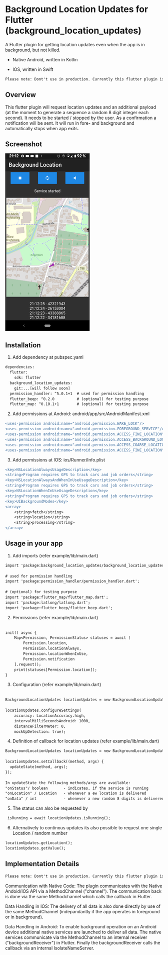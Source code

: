# Background Location Updates for Flutter (background_location_updates)

A Flutter plugin for getting location updates even when the app is in background, but not killed.

- Native Android, written in Kotlin

- IOS, written in Swift

```diff
Please note: Dont't use in production. Currently this flutter plugin is under construction.
```

## Overview
This flutter plugin will request location updates and an additional payload (at the moment to generate a sequence a random 8 digit integer each second). It needs to be started / stopped by the user. As a confirmation a notification will be sent. It will run in fore- and background and automatically stops when app exits.

## Screenshot
<img src="https://github.com/fre391/background_location_updates/blob/master/imgs/screenshot.png" width="270" height="565"> 


## Installation 

1. Add dependency at pubspec.yaml
```diff
dependencies:
  flutter:
    sdk: flutter
  background_location_updates:
    git:...[will follow soon]
  permission_handler: ^5.0.1+1  # used for permission handling
  flutter_beep: ^0.2.0          # (optional) for testing purpose
  flutter_map: ^0.10.1+1        # (optional) for testing purpose
```

2. Add permissions at Android: android/app/src/AndroidManifest.xml
```diff
<uses-permission android:name="android.permission.WAKE_LOCK"/>
<uses-permission android:name="android.permission.FOREGROUND_SERVICE"/>
<uses-permission android:name="android.permission.ACCESS_FINE_LOCATION" />
<uses-permission android:name="android.permission.ACCESS_BACKGROUND_LOCATION" />
<uses-permission android:name="android.permission.ACCESS_COARSE_LOCATION" />
<uses-permission android:name="android.permission.ACCESS_FINE_LOCATION" />
```

3. Add permissions at IOS:  ios/Runner/Info.plist
```diff
<key>NSLocationAlwaysUsageDescription</key>
<string>Program requires GPS to track cars and job orders</string>
<key>NSLocationAlwaysAndWhenInUseUsageDescription</key>
<string>Program requires GPS to track cars and job orders</string>
<key>NSLocationWhenInUseUsageDescription</key>
<string>Program requires GPS to track cars and job orders</string>
<key>UIBackgroundModes</key>
<array>
    <string>fetch</string>
    <string>location</string>
    <string>processing</string>
</array>
```

## Usage in your app

1. Add imports (refer example/lib/main.dart)
```diff
import 'package:background_location_updates/background_location_updates.dart';

# used for permission handling
import 'package:permission_handler/permission_handler.dart'; 

# (optional) for testing purpose
import 'package:flutter_map/flutter_map.dart';
import 'package:latlong/latlong.dart';
import 'package:flutter_beep/flutter_beep.dart';

```

2. Permissions (refer example/lib/main.dart)
```diff

init() async {
    Map<Permission, PermissionStatus> statuses = await [
        Permission.location,
        Permission.locationAlways,
        Permission.locationWhenInUse,
        Permission.notification
    ].request();
    print(statuses[Permission.location]);
}
```

3. Configuration (refer example/lib/main.dart)

```diff

BackgroundLocationUpdates locationUpdates = new BackgroundLocationUpdates();
  
locationUpdates.configureSettings(
    accuracy: LocationAccuracy.high,
    intervalMilliSecondsAndroid: 1000,
    distanceFilterMeter: 0,
    mockUpDetection: true);
```

4. Definition of callback for location updates (refer example/lib/main.dart)
```diff
BackgroundLocationUpdates locationUpdates = new BackgroundLocationUpdates();

locationUpdates.setCallback((method, args) {
  updateState(method, args);
});

In updateState the following methods/args are available:
"onStatus"/ boolean       - indicates, if the service is running
"onLocation" / Location   - whenever a ew location is delivered
"onData" / int            - whenever a new random 8 digits is delivered
```

5. The status can also be requested by
```diff
 isRunning = await locationUpdates.isRunning();
```

6. Alternatively to continous updates its also possible to request one single Location / random number
```diff
locationUpdates.getLocation();
locationUpdates.getValue();
```

## Implementation Details

```diff
Please note: Dont't use in production. Currently this flutter plugin is under construction.
```

Communication with Native Code:
The plugin communicates with the Native Andoid/IOS API via a MethodChannel ("channel"). 
The communication back is done via the same Methodchannel which calls the callback in Flutter.

Data Handling in IOS:
The delivery of all data is also done directly by use of the same MethodChannel (indepandantly if the app operates in foreground or in background).

Data Handling in Android:
To enable background operation on an Android device additional native services are launched to deliver all data. The native services communicate via the MethodChannel to an internal receiver ("backgroundReceiver") in Flutter. Finally the backgroundReceiver calls the callback via an internal IsolateNameServer.
